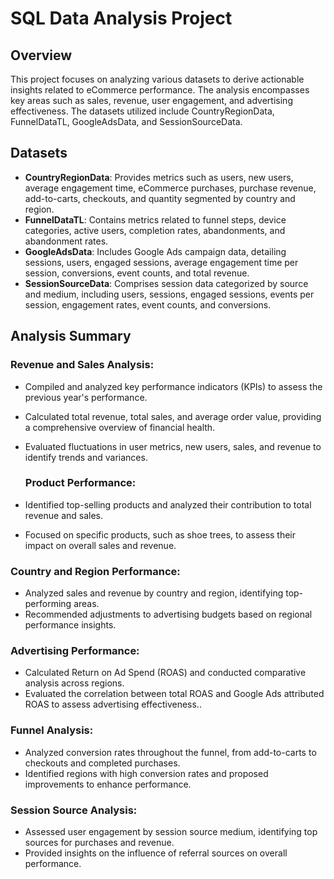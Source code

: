 # SQL Data Analysis Project

## Overview
This project focuses on analyzing various datasets to derive actionable insights related to eCommerce performance. The analysis encompasses key areas such as sales, revenue, user engagement, and advertising effectiveness. The datasets utilized include CountryRegionData, FunnelDataTL, GoogleAdsData, and SessionSourceData.

## Datasets

* **CountryRegionData**: Provides metrics such as users, new users, average engagement time, eCommerce purchases, purchase revenue, add-to-carts, checkouts, and quantity segmented by country and region.
* **FunnelDataTL**: Contains metrics related to funnel steps, device categories, active users, completion rates, abandonments, and abandonment rates.
* **GoogleAdsData**: Includes Google Ads campaign data, detailing sessions, users, engaged sessions, average engagement time per session, conversions, event counts, and total revenue.
* **SessionSourceData**: Comprises session data categorized by source and medium, including users, sessions, engaged sessions, events per session, engagement rates, event counts, and conversions.

## Analysis Summary

### Revenue and Sales Analysis:
* Compiled and analyzed key performance indicators (KPIs) to assess the previous year's performance.
* Calculated total revenue, total sales, and average order value, providing a comprehensive overview of financial health.
* Evaluated fluctuations in user metrics, new users, sales, and revenue to identify trends and variances.

  ### Product Performance:

* Identified top-selling products and analyzed their contribution to total revenue and sales.
* Focused on specific products, such as shoe trees, to assess their impact on overall sales and revenue.


### Country and Region Performance:

* Analyzed sales and revenue by country and region, identifying top-performing areas.
* Recommended adjustments to advertising budgets based on regional performance insights.


### Advertising Performance:

* Calculated Return on Ad Spend (ROAS) and conducted comparative analysis across regions.
* Evaluated the correlation between total ROAS and Google Ads attributed ROAS to assess advertising effectiveness..

  
### Funnel Analysis:

* Analyzed conversion rates throughout the funnel, from add-to-carts to checkouts and completed purchases.
* Identified regions with high conversion rates and proposed improvements to enhance performance.

  
### Session Source Analysis:

* Assessed user engagement by session source medium, identifying top sources for purchases and revenue.
* Provided insights on the influence of referral sources on overall performance.



